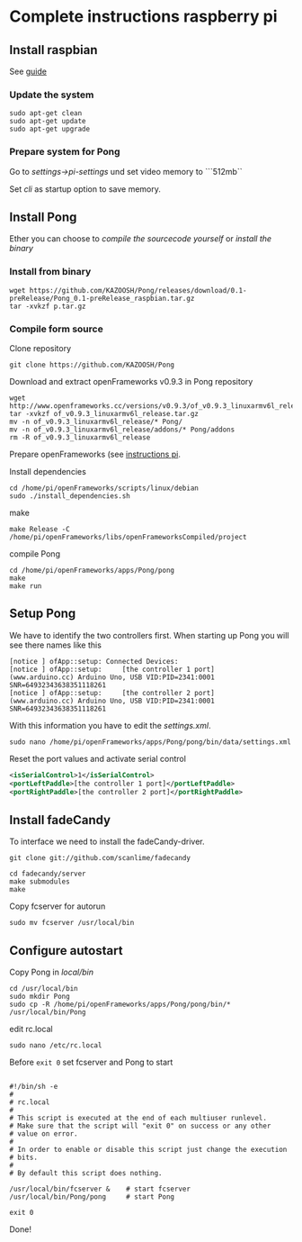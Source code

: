 # Complete instructions raspberry pi


## Install raspbian

See [guide](https://www.raspberrypi.org/documentation/installation/installing-images/)

### Update the system

```
sudo apt-get clean
sudo apt-get update
sudo apt-get upgrade
```

### Prepare system for Pong

Go to *settings->pi-settings* und set video memory to ```512mb``

Set *cli* as startup option to save memory.

## Install Pong

Ether you can choose to *compile the sourcecode yourself* or *install the binary*

### Install from binary

```
wget https://github.com/KAZOOSH/Pong/releases/download/0.1-preRelease/Pong_0.1-preRelease_raspbian.tar.gz
tar -xvkzf p.tar.gz
```


### Compile form source

Clone repository

```
git clone https://github.com/KAZOOSH/Pong
```

Download and extract openFrameworks v0.9.3 in Pong repository

```
wget http://www.openframeworks.cc/versions/v0.9.3/of_v0.9.3_linuxarmv6l_release.tar.gz
tar -xvkzf of_v0.9.3_linuxarmv6l_release.tar.gz
mv -n of_v0.9.3_linuxarmv6l_release/* Pong/
mv -n of_v0.9.3_linuxarmv6l_release/addons/* Pong/addons
rm -R of_v0.9.3_linuxarmv6l_release
```

Prepare openFrameworks (see [instructions pi](http://openframeworks.cc/setup/raspberrypi/).

Install dependencies

```
cd /home/pi/openFrameworks/scripts/linux/debian
sudo ./install_dependencies.sh
```

make

```
make Release -C /home/pi/openFrameworks/libs/openFrameworksCompiled/project
```

compile Pong

```
cd /home/pi/openFrameworks/apps/Pong/pong
make
make run
```

## Setup Pong

We have to identify the two controllers first. When starting up Pong you will see there names like this

```
[notice ] ofApp::setup: Connected Devices: 
[notice ] ofApp::setup: 	[the controller 1 port]
(www.arduino.cc) Arduino Uno, USB VID:PID=2341:0001 SNR=64932343638351118261
[notice ] ofApp::setup: 	[the controller 2 port]
(www.arduino.cc) Arduino Uno, USB VID:PID=2341:0001 SNR=64932343638351118261
```

With this information you have to edit the *settings.xml*.

```
sudo nano /home/pi/openFrameworks/apps/Pong/pong/bin/data/settings.xml
```

Reset the port values and activate serial control
```xml
<isSerialControl>1</isSerialControl>
<portLeftPaddle>[the controller 1 port]</portLeftPaddle>
<portRightPaddle>[the controller 2 port]</portRightPaddle>
```

## Install fadeCandy

To interface we need to install the fadeCandy-driver.

```
git clone git://github.com/scanlime/fadecandy

cd fadecandy/server
make submodules
make
```

Copy fcserver for autorun

```
sudo mv fcserver /usr/local/bin
```

## Configure autostart

Copy Pong in *local/bin*

```
cd /usr/local/bin
sudo mkdir Pong
sudo cp -R /home/pi/openFrameworks/apps/Pong/pong/bin/* /usr/local/bin/Pong
```


edit rc.local

```
sudo nano /etc/rc.local
```

Before ```exit 0``` set fcserver and Pong to start

```

#!/bin/sh -e
#
# rc.local
#
# This script is executed at the end of each multiuser runlevel.
# Make sure that the script will "exit 0" on success or any other
# value on error.
#
# In order to enable or disable this script just change the execution
# bits.
#
# By default this script does nothing.
  
/usr/local/bin/fcserver &    # start fcserver  
/usr/local/bin/Pong/pong     # start Pong
  
exit 0
```

Done!






